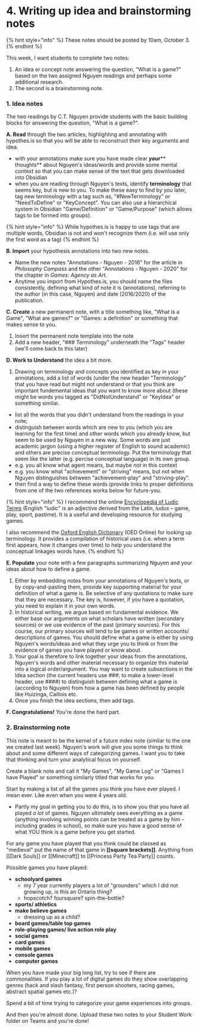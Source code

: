 # 4. Writing up idea and brainstorming notes

{% hint style="info" %}
These notes should be posted by 10am, October 3.&#x20;
{% endhint %}

This week, I want students to complete two notes:&#x20;

1. An idea or concept note answering the question, "What is a game?" based on the two assigned Nguyen readings and perhaps some additional research.
2. The second is a brainstorming note.&#x20;

### 1. Idea notes

The two readings by C.T. Nguyen provide students with the basic building blocks for answering the question, "What is a game?".&#x20;

**A. Read** through the two articles, highlighting and annotating with hypothes.is so that you will be able to reconstruct their key arguments and idea.

* with your annotations make sure you have made clear _**your**_** thoughts** about Nguyen's ideas/words and provide some mental context so that you can make sense of the text that gets downloaded into Obsidian
* when you are reading through Nguyen's texts, identify **terminology** that seems key, but is new to you. To make these easy to find by you later, tag new terminology with a tag such as, "#NewTerminology" or "NeedToDefine" or "KeyConcept". You can also use a hierarchical system in Obsidian "Game/Definition" or "Game/Purpose" (which allows tags to be formed into groups).&#x20;

{% hint style="info" %}
While hypothes.is is happy to use tags that are multiple words, Obsidian is not and won't recognize them (i.e. will use only the first word as a tag)
{% endhint %}

**B. Import** your hypothesis annotations into two new notes.&#x20;

* Name the new notes "Annotations - Nguyen - 2016" for the article in _Philosophy Compass_ and the other "Annotations - Nguyen - 2020" for the chapter in _Games: Agency as Art_.&#x20;
* Anytime you import from Hypothes.is, you should name the files consistently, defining what kind of note it is (annotations), referring to the author (in this case, Nguyen) and date (2016/2020) of the publication.&#x20;

**C. Create** a new permanent note, with a title something like, "What is a Game", "What are games?" or "Games: a definition" or something that makes sense to you.

1. Insert the permanent note template into the note
2. Add a new header, "### Terminology" underneath the "Tags" header (we'll come back to this later)

**D. Work to Understand** the idea a bit more.&#x20;

1. Drawing on terminology and concepts you identified as key in your annotations, add a list of words (under the new header "Terminology" that you have read but might not understand or that you think are important fundemental ideas that you want to know more about (these might be words you tagged as "DidNotUnderstand" or "KeyIdea" or something similar.&#x20;

* list all the words that you didn't understand from the readings in your note;&#x20;
* distinguish between words which are new to you (which you are learning for the first time) and other words which you already know, but seem to be used by Nguyen in a new way. Some words are just academic jargon (using a higher register of English to sound academic) and others are precise conceptual terminology. Put the terminology that seem like the latter (e.g. percise conceptual language) in its own group.
* e.g. you all know what agent means, but maybe not in this context
* e.g. you know what "achievement" or "striving" means, but not when Nguyen distinguishes between "achievement-play" and "striving-play".&#x20;
* then find a way to define these words (provide links to proper definitions from one of the two references works below for future-you.

{% hint style="info" %}
I recommend the online [Encyclopedia of Ludic Terms](https://eolt.org/) (English "ludic" is an adjective derived from the Latin, _ludus –_ game, play, sport, pastime). It is a useful and developing resource for studying games.

I also recommend the [Oxford English Dictionary](https://ocul-crl.primo.exlibrisgroup.com/permalink/01OCUL\_CRL/hgdufh/alma991022606770905153) (OED Online) for looking up terminology. It provides a compilation of historical uses (i.e. when a term first appears, how it changes over time) to help you understand the conceptual linkages words have.
{% endhint %}

**E. Populate** your note with a few paragraphs summarizing Nguyen and your ideas about how to define a game.&#x20;

1. Either by embedding notes from your annotations of Nguyen's texts, or by copy-and-pasting them, provide key supporting material for your definition of what a game is. Be selective of any quotations to make sure that they are necessary. The key is, however, if you have a quotation, you need to explain it in your own words.&#x20;
2. In historical writing, we argue based on fundamental evidence. We either base our arguments on what scholars have written (secondary sources) or we use evidence of the past (primary sources). For this course, our primary sources will tend to be games or written accounts/ descriptions of games. You should define what a game is either by using Nguyen's words/ideas and what they urge you to think or from the evidence of games you have played or know about.&#x20;
3. Your goal is therefore to link together your ideas from the annotations, Nguyen's words and other material necessary to organize this material into a logical order/argument. You may want to create subsections in the Idea section (the current headers use ###; to make a lower-level header, use ####) to distinguish between defining what a game is (according to Nguyen) from how a game has been defined by people like Huizinga, Caillois etc.&#x20;
4. Once you finish the idea sections, then add tags.

**F. Congratulations!** You're done the hard part.&#x20;

### 2. Brainstorming note

This note is meant to be the kernel of a future index note (similar to the one we created last week). Nguyen's work will give you some things to think about and some different ways of categorizing games. I want you to take that thinking and turn your analytical focus on yourself.&#x20;

Create a blank note and call it "My Games", "My Game Log" or "Games I have Played" or something similarly titled that works for you.&#x20;

Start by making a list of all the games you think you have ever played. I mean ever. Like even when you were 4 years old.&#x20;

* Partly my goal in getting you to do this, is to show you that you have all played _a lot_ of games. Nguyen ultimately sees everything as a game (anything involving winning points can be treated as a game by him - including grades in school), so make sure you have a good sense of what YOU think is a game before you get started.&#x20;

For any game you have played that you think could be classed as "medieval" put the name of that game in **\[\[square brackets]]**. Anything from \[\[Dark Souls]] or \[\[Minecraft]] to \[\[Princess Party Tea Party]] counts.&#x20;

Possible games you have played:

* **schoolyard games**&#x20;
  * my 7 year currently players a lot of "grounders" which I did not growing up, is this an Ontario thing?
  * hopscotch? foursquare? spin-the-bottle?
* **sports/ athletics**
* **make believe games**&#x20;
  * dressing up as a child?
* **board games/table top games**
* **role-playing games/ live action role play**
* **social games**
* **card games**
* **mobile games**
* **console games**
* **computer games**

When you have made your big long list, try to see if there are commonalities. If you play a lot of digital games do they show overlapping genres (hack and slash fantasy, first person shooters, racing games, abstract spatial games etc.)?

Spend a bit of time trying to categorize your game experiences into groups.&#x20;

And then you're almost done. Upload these two notes to your Student Work folder on Teams and you're done!
